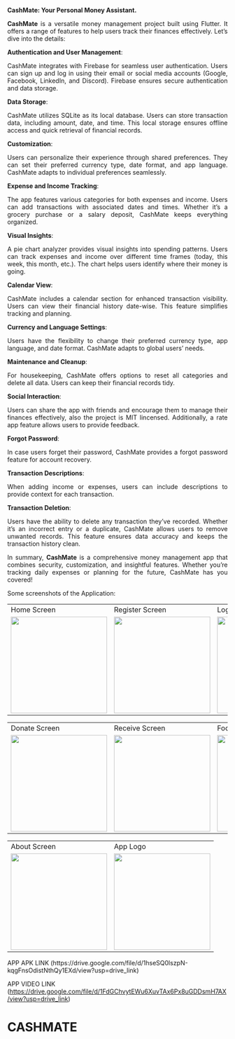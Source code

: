 <div align="justify">
  
**CashMate: Your Personal Money Assistant.**


**CashMate** is a versatile money management project built using Flutter. It offers a range of features to help users track their finances effectively. Let’s dive into the details:


**Authentication and User Management**:

CashMate integrates with Firebase for seamless user authentication. Users can sign up and log in using their email or social media accounts (Google, Facebook, LinkedIn, and Discord).
Firebase ensures secure authentication and data storage.


**Data Storage**:

CashMate utilizes SQLite as its local database. Users can store transaction data, including amount, date, and time.
This local storage ensures offline access and quick retrieval of financial records.


**Customization**:

Users can personalize their experience through shared preferences. They can set their preferred currency type, date format, and app language.
CashMate adapts to individual preferences seamlessly.


**Expense and Income Tracking**:

The app features various categories for both expenses and income. Users can add transactions with associated dates and times.
Whether it’s a grocery purchase or a salary deposit, CashMate keeps everything organized.


**Visual Insights**:

A pie chart analyzer provides visual insights into spending patterns. Users can track expenses and income over different time frames (today, this week, this month, etc.).
The chart helps users identify where their money is going.


**Calendar View**:

CashMate includes a calendar section for enhanced transaction visibility. Users can view their financial history date-wise.
This feature simplifies tracking and planning.


**Currency and Language Settings**:

Users have the flexibility to change their preferred currency type, app language, and date format.
CashMate adapts to global users’ needs.


**Maintenance and Cleanup**:

For housekeeping, CashMate offers options to reset all categories and delete all data.
Users can keep their financial records tidy.


**Social Interaction**:

Users can share the app with friends and encourage them to manage their finances effectively, also the project is MIT lincensed.
Additionally, a rate app feature allows users to provide feedback.


**Forgot Password**:

In case users forget their password, CashMate provides a forgot password feature for account recovery.


**Transaction Descriptions**:

When adding income or expenses, users can include descriptions to provide context for each transaction.

**Transaction Deletion**:

Users have the ability to delete any transaction they’ve recorded. Whether it’s an incorrect entry or a duplicate, CashMate allows users to remove unwanted records.
This feature ensures data accuracy and keeps the transaction history clean.



In summary, **CashMate** is a comprehensive money management app that combines security, customization, and insightful features. Whether you’re tracking daily expenses or planning for the future, CashMate has you covered!

</div>
Some screenshots of the Application: 
<p align="center" float="left">
<table>
  <tr>
    <td>Home Screen</td>
    <td>Register Screen</td>
    <td>Login Screen</td>
    <td>Dashboard Screen</td>
  </tr>
  <tr>
    <td><img src="https://github.com/MuditAggarwal1/FeedZie/assets/135834440/08c13472-c5b4-4e86-aabc-5e027d8d77c6" width="220"></td>
    <td><img src="https://github.com/MuditAggarwal1/FEEDZIE/assets/135834440/a1ef6997-b43a-4826-85b1-5e9077851737" width="220"></td>
    <td><img src="https://github.com/MuditAggarwal1/FEEDZIE/assets/135834440/f753ffcd-5517-42e3-8390-510a4c44ab2d" width="220"></td>
    <td><img src="https://user-images.githubusercontent.com/54005333/147682382-a0a2671d-6160-44d5-a4fb-dab764103ca4.png" width="220"></td>
  </tr>
 </table>
 <table>
  <tr>
    <td>Donate Screen</td>
    <td>Receive Screen</td>
    <td>Food Map Screen</td>
    <td>History Screen</td>
  </tr>
  <tr>
    <td><img src="https://user-images.githubusercontent.com/54005333/147682397-00db142f-8817-47d5-b23d-e67aef63ea02.png" width="220"></td>
    <td><img src="https://user-images.githubusercontent.com/54005333/147682399-7f6ba8ba-0805-4797-9af1-8994707c9adb.png" width="220"></td>
    <td><img src="https://user-images.githubusercontent.com/54005333/147683214-c1795ace-d312-40f2-9b1f-72a855ea27bd.png" width="220"></td>
    <td><img src="https://user-images.githubusercontent.com/54005333/147683209-1f154899-b993-43e2-8536-d8fceb61cbe5.png" width="220"></td>
  </tr>
 </table>
 </table>
 <table>
  <tr>
    <td>About Screen</td>
     <td>App Logo</td>
  </tr>
  <tr>
    <td><img src="https://github.com/MuditAggarwal1/FeedZie/assets/135834440/2f95a22d-0745-428d-9b24-f94358fa2a1a" width="220"></td>
    <td><img src="https://github.com/MuditAggarwal1/FeedZie/assets/135834440/5a7f1a26-a2c4-4402-bf6d-4e8882c0704f" width="220"></td>
  </tr>
 </table>
 </p>
 APP APK LINK  (https://drive.google.com/file/d/1hseSQ0lszpN-kqgFnsOdistNthQy1EXd/view?usp=drive_link)
 
 APP VIDEO LINK (https://drive.google.com/file/d/1FdGChvytEWu6XuvTAx6Px8uGDDsmH7AX/view?usp=drive_link)

 
# CASHMATE
